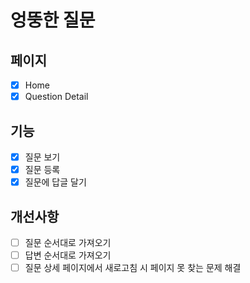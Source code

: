 # 엉뚱한 질문

## 페이지

- [x] Home
- [x] Question Detail

## 기능

- [x] 질문 보기
- [x] 질문 등록
- [x] 질문에 답글 달기

## 개선사항

- [ ] 질문 순서대로 가져오기
- [ ] 답변 순서대로 가져오기
- [ ] 질문 상세 페이지에서 새로고침 시 페이지 못 찾는 문제 해결
